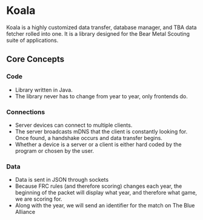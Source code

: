 # Koala
Koala is a highly customized data transfer, database manager, and TBA data fetcher rolled into one. It is a library designed for the Bear Metal Scouting suite of applications.
## Core Concepts
### Code
- Library written in Java.
- The library never has to change from year to year, only frontends do.
### Connections
- Server devices can connect to multiple clients.
- The server broadcasts mDNS that the client is constantly looking for. Once found, a handshake occurs and data transfer begins. 
- Whether a device is a server or a client is either hard coded by the program or chosen by the user.
### Data
- Data is sent in JSON through sockets
- Because FRC rules (and therefore scoring) changes each year, the beginning of the packet will display what year, and therefore what game, we are scoring for.
- Along with the year, we will send an identifier for the match on The Blue Alliance